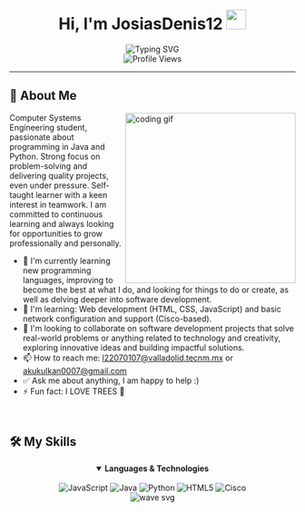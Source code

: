

<h1 align="center">Hi, I'm JosiasDenis12 <img src="https://media.giphy.com/media/hvRJCLFzcasrR4ia7z/giphy.gif" width="35"></h1>

<div align="center">
<img src="https://readme-typing-svg.herokuapp.com?font=Fira+Code&size=32&duration=3000&pause=1000&color=6F36D1&center=true&vCenter=true&random=false&width=600&lines=Cisco+Networking+Practitioner;Software+Developer;Enthusiast;Lifelong+Learner" alt="Typing SVG" />
  
  <br>
  
  <img src="https://komarev.com/ghpvc/?username=tunombre&style=for-the-badge&color=6F36D1" alt="Profile Views"/>
</div>

<hr>

## 💫 About Me

<img align="right" width="300" src="https://media.giphy.com/media/qgQUggAC3Pfv687qPC/giphy.gif" alt="coding gif" />

Computer Systems Engineering student, passionate about programming in Java and Python. Strong focus on problem-solving and delivering quality projects, even under pressure. Self-taught learner with a keen interest in teamwork. I am committed to continuous learning and always looking for opportunities to grow professionally and personally.

- 🔭 I'm currently learning new programming languages, improving to become the best at what I do, and looking for things to do or create, as well as delving deeper into software development.
- 🌱 I'm learning: Web development (HTML, CSS, JavaScript) and basic network configuration and support (Cisco-based).
- 👯 I'm looking to collaborate on software development projects that solve real-world problems or anything related to technology and creativity, exploring innovative ideas and building impactful solutions.
- 📫 How to reach me: l22070107@valladolid.tecnm.mx or akukulkan0007@gmail.com
- ✅ Ask me about anything, I am happy to help :)
- ⚡ Fun fact: I LOVE TREES 🌳


<br clear="right"/>

## 🛠️ My Skills

<div align="center">
  <details open>
    <summary><b>Languages & Technologies</b></summary>
    <br>
    <img src="https://img.shields.io/badge/javascript-%23323330.svg?style=for-the-badge&logo=javascript&logoColor=%23F7DF1E" alt="JavaScript"/>
    <img src="https://img.shields.io/badge/java-%23ED8B00.svg?style=for-the-badge&logo=java&logoColor=white" alt="Java"/>
    <img src="https://img.shields.io/badge/python-3670A0?style=for-the-badge&logo=python&logoColor=ffdd54" alt="Python"/>
    <img src="https://img.shields.io/badge/html5-%23E34F26.svg?style=for-the-badge&logo=html5&logoColor=white" alt="HTML5"/>
    <img src="https://img.shields.io/badge/Cisco-Networking-blue?style=for-the-badge&logo=cisco&logoColor=white" alt="Cisco"/>
  </details>
</div>

<!-- Visual effects with SVG -->
<div align="center">
  <img src="https://raw.githubusercontent.com/mayhemantt/mayhemantt/Update/svg/Bottom.svg" alt="wave svg" />
</div>
